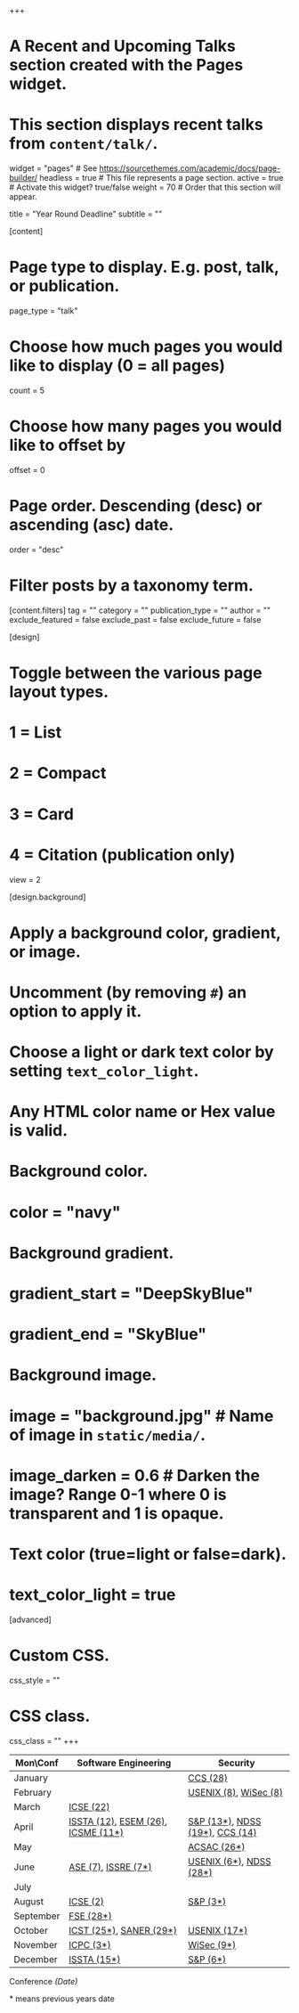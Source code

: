 +++
# A Recent and Upcoming Talks section created with the Pages widget.
# This section displays recent talks from `content/talk/`.

widget = "pages"  # See https://sourcethemes.com/academic/docs/page-builder/
headless = true  # This file represents a page section.
active = true  # Activate this widget? true/false
weight = 70  # Order that this section will appear.

title = "Year Round Deadline"
subtitle = ""

[content]
  # Page type to display. E.g. post, talk, or publication.
  page_type = "talk"
  
  # Choose how much pages you would like to display (0 = all pages)
  count = 5
  
  # Choose how many pages you would like to offset by
  offset = 0

  # Page order. Descending (desc) or ascending (asc) date.
  order = "desc"

  # Filter posts by a taxonomy term.
  [content.filters]
    tag = ""
    category = ""
    publication_type = ""
    author = ""
    exclude_featured = false
    exclude_past = false
    exclude_future = false
    
[design]
  # Toggle between the various page layout types.
  #   1 = List
  #   2 = Compact
  #   3 = Card
  #   4 = Citation (publication only)
  view = 2
  
[design.background]
  # Apply a background color, gradient, or image.
  #   Uncomment (by removing `#`) an option to apply it.
  #   Choose a light or dark text color by setting `text_color_light`.
  #   Any HTML color name or Hex value is valid.

  # Background color.
  # color = "navy"
  
  # Background gradient.
  # gradient_start = "DeepSkyBlue"
  # gradient_end = "SkyBlue"
  
  # Background image.
  # image = "background.jpg"  # Name of image in `static/media/`.
  # image_darken = 0.6  # Darken the image? Range 0-1 where 0 is transparent and 1 is opaque.

  # Text color (true=light or false=dark).
  # text_color_light = true  
  
[advanced]
 # Custom CSS. 
 css_style = ""
 
 # CSS class.
 css_class = ""
+++


  Mon\Conf          | Software Engineering  |         Security
--------------------|-----------------------|-------------------------
January             |                       | [CCS (28)](https://www.sigsac.org/ccs/CCS2024/call-for/call-for-papers.html)                    
February            |                       | [USENIX (8)](https://www.usenix.org/conference/usenixsecurity24/call-for-papers), [WiSec (8)](https://wisec2024.kaist.ac.kr/)
March               | [ICSE (22)](https://conf.researchr.org/home/icse-2025)                | 
April               | [ISSTA (12)](https://conf.researchr.org/home/issta-2024), [ESEM (26)](https://conf.researchr.org/home/esem-2024), [ICSME (11*)](https://conf.researchr.org/track/icsme-2025/icsme-2025-papers#Call-for-Papers)       | [S&P (13*)](https://sp2024.ieee-security.org/cfpapers.html), [NDSS (19*)](https://www.ndss-symposium.org/ndss2024/submissions/call-for-papers/), [CCS (14)](https://www.sigsac.org/ccs/CCS2024/call-for/call-for-papers.html)
May                 |            |  [ACSAC (26*)](https://www.acsac.org/2023/submissions/papers/)
June                | [ASE (7)](https://conf.researchr.org/home/ase-2024), [ISSRE (7*)](https://issre.github.io/2023/calls_cfp-research.html)                      | [USENIX (6*)](https://www.usenix.org/conference/usenixsecurity24/call-for-papers), [NDSS (28*)](https://www.ndss-symposium.org/ndss2024/submissions/call-for-papers/)
July                |                       |  
August              | [ICSE (2)](https://conf.researchr.org/home/icse-2025)                 | [S&P (3*)](https://sp2024.ieee-security.org/cfpapers.html)
September           | [FSE (28*)](https://2024.esec-fse.org/track/fse-2024-research-papers)                   |  
October             | [ICST (25*)](https://conf.researchr.org/track/icst-2024/icst-2024-papers), [SANER (29*)](https://conf.researchr.org/track/icst-2024/icst-2024-papers)                | [USENIX (17*)](https://www.usenix.org/conference/usenixsecurity24/call-for-papers)
November            |  [ICPC (3*)](https://conf.researchr.org/track/icpc-2024/icpc-2024-research)          | [WiSec (9*)](https://wisec2024.kaist.ac.kr/)
December            | [ISSTA (15*)](https://conf.researchr.org/home/issta-2024)                      | [S&P (6*)](https://sp2024.ieee-security.org/cfpapers.html)



Conference *(Date)*


\*  means previous years date